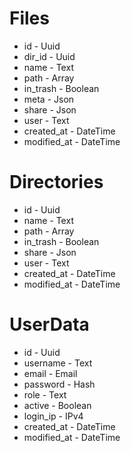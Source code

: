# Files

* id - Uuid
* dir_id - Uuid
* name - Text
* path - Array
* in_trash - Boolean
* meta - Json
* share - Json
* user - Text
* created_at - DateTime
* modified_at - DateTime

# Directories

* id - Uuid
* name - Text
* path - Array
* in_trash - Boolean
* share - Json
* user - Text
* created_at - DateTime
* modified_at - DateTime

# UserData

* id - Uuid
* username - Text
* email - Email
* password - Hash
* role - Text
* active - Boolean
* login_ip - IPv4
* created_at - DateTime
* modified_at - DateTime
